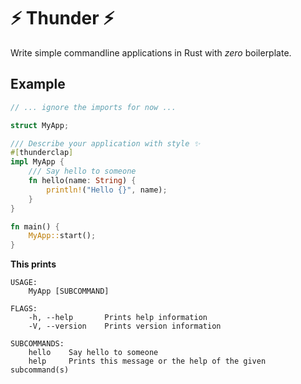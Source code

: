 # ⚡ Thunder ⚡

Write simple commandline applications in  Rust with *zero* boilerplate.


## Example

```rust
// ... ignore the imports for now ...

struct MyApp;

/// Describe your application with style ✨
#[thunderclap]
impl MyApp {
    /// Say hello to someone
    fn hello(name: String) {
        println!("Hello {}", name);
    }
}

fn main() {
    MyApp::start();
}
```

**This prints**

```
USAGE:
    MyApp [SUBCOMMAND]

FLAGS:
    -h, --help       Prints help information
    -V, --version    Prints version information

SUBCOMMANDS:
    hello    Say hello to someone
    help     Prints this message or the help of the given subcommand(s)
```